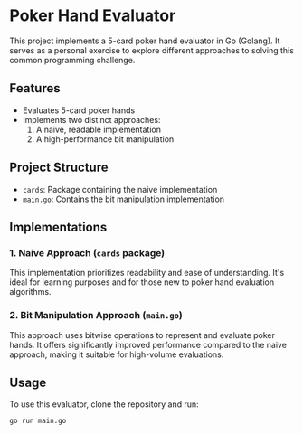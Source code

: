 # Poker Hand Evaluator

This project implements a 5-card poker hand evaluator in Go (Golang). It serves as a personal exercise to explore different approaches to solving this common programming challenge.

## Features

- Evaluates 5-card poker hands
- Implements two distinct approaches:
  1. A naive, readable implementation
  2. A high-performance bit manipulation

## Project Structure

- `cards`: Package containing the naive implementation
- `main.go`: Contains the bit manipulation implementation

## Implementations

### 1. Naive Approach (`cards` package)

This implementation prioritizes readability and ease of understanding. It's ideal for learning purposes and for those new to poker hand evaluation algorithms.

### 2. Bit Manipulation Approach (`main.go`)

This approach uses bitwise operations to represent and evaluate poker hands. It offers significantly improved performance compared to the naive approach, making it suitable for high-volume evaluations.

## Usage

To use this evaluator, clone the repository and run:

```bash
go run main.go